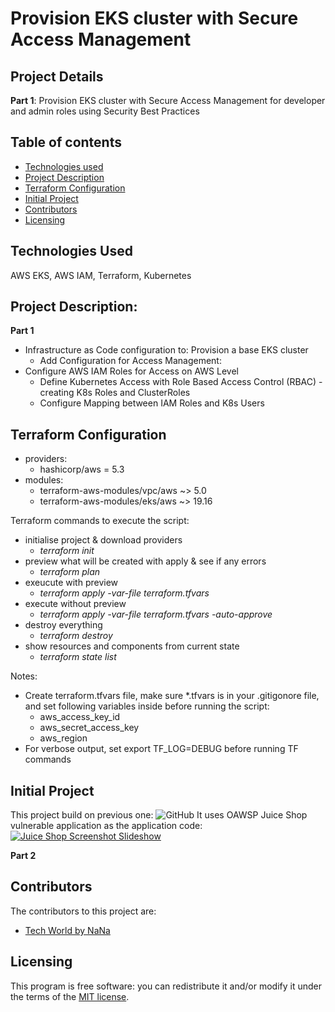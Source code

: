 # Provision EKS cluster with Secure Access Management

## Project Details
**Part 1**: Provision EKS cluster with Secure Access Management for developer and admin roles using Security Best Practices


## Table of contents

- [Technologies used](#Technologies-Used)
- [Project Description](#Project-Description)
- [Terraform Configuration](#Terraform-Configuration)
- [Initial Project](Initial-Project)
- [Contributors](#contributors)
- [Licensing](#licensing)

## Technologies Used
AWS EKS, AWS IAM, Terraform, Kubernetes

## Project Description:
**Part 1**
- Infrastructure as Code configuration to: Provision a base EKS cluster
    - Add Configuration for Access Management:
- Configure AWS IAM Roles for Access on AWS Level
    - Define Kubernetes Access with Role Based Access Control (RBAC) - creating K8s Roles and ClusterRoles
    - Configure Mapping between IAM Roles and K8s Users


## Terraform Configuration
- providers:
    - hashicorp/aws = 5.3
- modules:
    - terraform-aws-modules/vpc/aws ~> 5.0
    - terraform-aws-modules/eks/aws ~> 19.16
    
Terraform commands to execute the script:
- initialise project & download providers
    - *terraform init* 
- preview what will be created with apply & see if any errors
    - *terraform plan*
- exeucute with preview
    - *terraform apply -var-file terraform.tfvars*
- execute without preview
    - *terraform apply -var-file terraform.tfvars -auto-approve*
- destroy everything
    - *terraform destroy*
- show resources and components from current state
    - *terraform state list*

Notes: 
- Create terraform.tfvars file, make sure *.tfvars is in your .gitigonore file, and set following variables inside before running the script:
    - aws_access_key_id
    - aws_secret_access_key
    - aws_region
- For verbose output, set export TF_LOG=DEBUG before running TF commands

## Initial Project
This project build on previous one: 
![GitHub](https://github.com/Nicole732/devsecops-sast-dast-gitlab-cicd)
It uses OAWSP Juice Shop vulnerable application as the application code:
[![Juice Shop Screenshot Slideshow](https://img.shields.io/github/release/juice-shop/juice-shop.svg)](https://github.com/juice-shop/juice-shop/releases/latest)

**Part 2**


## Contributors

The contributors to this project are:
- [Tech World by NaNa](https://www.techworld-with-nana.com/devsecops-bootcamp) 

## Licensing

This program is free software: you can redistribute it and/or modify it under the terms of the [MIT license](LICENSE).
